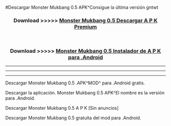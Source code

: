 #Descargar Monster Mukbang 0.5 APK^Consigue la última versión gntwt



<div align="center">
<h3>Download >>>>> <a href="https://es-sites.web.app/?es= Monster Mukbang 0.5">Monster Mukbang 0.5 Descargar A P K Premium</a></h3><br>

<h3>Download >>>>> <a href="https://es-sites.web.app/?es= Monster Mukbang 0.5">Monster Mukbang 0.5 Instalador de A P K para .Android</a></h3>
</div>


----------------------------------------------------------

----------------------------------------------------------

----------------------------------------------------------

Descargar Monster Mukbang 0.5 .APK^MOD^ para .Android gratis.

Descargar la aplicación. Monster Mukbang 0.5 APK^El nombre es la versión para .Android.

Descargar Monster Mukbang 0.5 A P K [Sin anuncios]

Descargar Monster Mukbang 0.5 gratuita del mod para .Android.